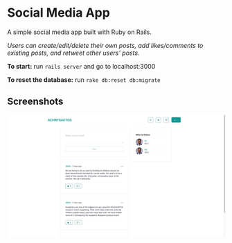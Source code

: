 # Social Media App

A simple social media app built with Ruby on Rails. 

*Users can create/edit/delete their own posts, add likes/comments to existing posts, and retweet other users’ posts.*

**To start:** run `rails server` and go to localhost:3000

**To reset the database:** run `rake db:reset db:migrate`

## Screenshots ##

![](/screenshots/1.png?raw=true)
